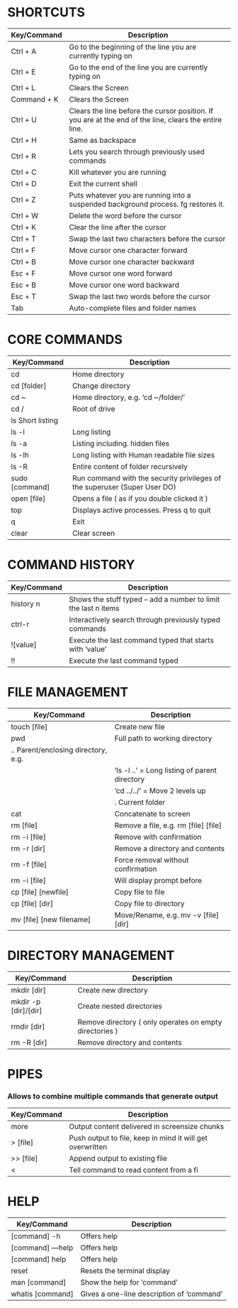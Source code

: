 # SHORTCUTS

| Key/Command | Description |
| ----------- | ----------- |
| Ctrl + A |	Go to the beginning of the line you are currently typing on |
| Ctrl + E |	Go to the end of the line you are currently typing on |
| Ctrl + L |	Clears the Screen |
| Command + K |	Clears the Screen |
| Ctrl + U |	Clears the line before the cursor position. If you are at the end of the line, clears the entire line. |
| Ctrl + H |	Same as backspace |
| Ctrl + R |	Lets you search through previously used commands |
| Ctrl + C |	Kill whatever you are running |
| Ctrl + D |	Exit the current shell |
| Ctrl + Z |	Puts whatever you are running into a suspended background process. fg restores it. |
| Ctrl + W |	Delete the word before the cursor |
| Ctrl + K |	Clear the line after the cursor |
| Ctrl + T |	Swap the last two characters before the cursor |
| Ctrl + F |	Move cursor one character forward |
| Ctrl + B |	Move cursor one character backward |
| Esc + F |	Move cursor one word forward |
| Esc + B |	Move cursor one word backward |
| Esc + T |	Swap the last two words before the cursor |
| Tab |	Auto-complete files and folder names |

# CORE COMMANDS

| Key/Command | Description |
| --- | --- |
| cd |	Home directory |
| cd [folder] |	Change directory |
| cd ~ |Home directory, e.g. ‘cd ~/folder/’ |
| cd / |	Root of drive |
| ls	Short listing
| ls -l |	Long listing
| ls -a |	Listing including. hidden files |
| ls -lh |	Long listing with Human readable file sizes |
| ls -R |	Entire content of folder recursively |
| sudo [command] | Run command with the security privileges of the superuser (Super User DO) |
| open [file] |	Opens a file ( as if you double clicked it ) |
| top |	Displays active processes. Press q to quit |
| q |	Exit |
| clear |	Clear screen |

# COMMAND HISTORY

| Key/Command | Description |
| --- | --- |
| history n |	Shows the stuff typed – add a number to limit the last n items |
| ctrl-r	| Interactively search through previously typed commands |
| ![value]	| Execute the last command typed that starts with ‘value’ |
| !! | Execute the last command typed |

# FILE MANAGEMENT

| Key/Command | Description |
| --- | --- |
| touch [file] |	Create new file |
| pwd |	Full path to working directory |
| .. Parent/enclosing directory, e.g. |
| | ‘ls -l ..’ = Long listing of parent directory |
| | ‘cd ../../’ = Move 2 levels up |
| | .	Current folder |
| cat |	Concatenate to screen |
| rm [file] |	Remove a file, e.g. rm [file] [file] |
| rm -i [file] |	Remove with confirmation |
| rm -r [dir] |	Remove a directory and contents |
| rm -f [file] |	Force removal without confirmation |
| rm -i [file] |	Will display prompt before |
| cp [file] [newfile] |	Copy file to file |
| cp [file] [dir] |	Copy file to directory |
| mv [file] [new filename] |	Move/Rename, e.g. mv -v [file] [dir] |

# DIRECTORY MANAGEMENT

| Key/Command | Description |
| --- | --- |
| mkdir [dir] |	Create new directory |
| mkdir -p [dir]/[dir] | Create nested directories |
| rmdir [dir] |	Remove directory ( only operates on empty directories ) |
| rm -R [dir] |	Remove directory and contents |

# PIPES
### Allows to combine multiple commands that generate output

| Key/Command | Description |
| --- | --- |
| more |	Output content delivered in screensize chunks |
| > [file] |	Push output to file, keep in mind it will get overwritten |
| >> [file] |	Append output to existing file |
| <	 | Tell command to read content from a fi |

# HELP

| Key/Command | Description |
| --- | --- |
| [command] -h |	Offers help |
| [command] —help |	Offers help |
| [command] help |	Offers help |
| reset |	Resets the terminal display |
| man [command] |	Show the help for ‘command’ |
| whatis [command] | Gives a one-line description of ‘command’ |
